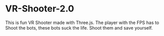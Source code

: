 # VR-Shooter-2.0

  This is fun VR Shooter made with Three.js. The player with the FPS has to Shoot the bots, these bots suck the life. Shoot them and save yourself. 
